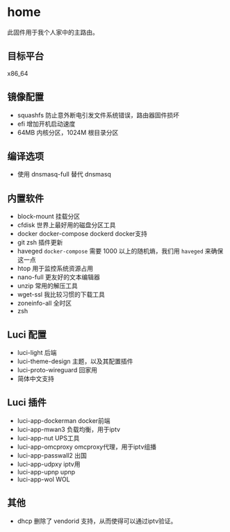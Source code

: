 # home

此固件用于我个人家中的主路由。

## 目标平台

x86_64

## 镜像配置

- squashfs 防止意外断电引发文件系统错误，路由器固件损坏
- efi 增加开机启动速度
- 64MB 内核分区，1024M 根目录分区

## 编译选项

- 使用 dnsmasq-full 替代 dnsmasq

## 内置软件

- block-mount 挂载分区
- cfdisk 世界上最好用的磁盘分区工具
- docker docker-compose dockerd docker支持
- git zsh 插件更新
- haveged `docker-compose` 需要 1000 以上的随机熵，我们用 `haveged` 来确保这一点
- htop 用于监控系统资源占用
- nano-full 更友好的文本编辑器
- unzip 常用的解压工具
- wget-ssl 我比较习惯的下载工具
- zoneinfo-all 全时区
- zsh
## Luci 配置

- luci-light 后端
- luci-theme-design 主题，以及其配置插件
- luci-proto-wireguard 回家用
- 简体中文支持

## Luci 插件

- luci-app-dockerman docker前端
- luci-app-mwan3 负载均衡，用于iptv
- luci-app-nut UPS工具
- luci-app-omcproxy omcproxy代理，用于iptv组播
- luci-app-passwall2 出国
- luci-app-udpxy iptv用
- luci-app-upnp upnp
- luci-app-wol WOL

## 其他

- dhcp 删除了 vendorid 支持，从而使得可以通过iptv验证。
